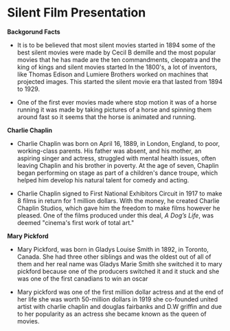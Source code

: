 # Silent Film Presentation
**Backgorund Facts**
* It is to be believed that most silent movies started in 1894 some of the best silent movies were made by Cecil B demille and the most popular movies that he has made are the ten commandments, cleopatra and the king of kings and silent movies started In the 1800's, a lot of inventors, like Thomas Edison and  Lumiere Brothers worked on machines that projected images. This started the silent movie era that lasted from 1894 to 1929. 

* One of the first ever movies made where stop motion it was of a horse running it was made by taking pictures of a horse and spinning them around fast so it seems that the horse is animated and running.

**Charlie Chaplin**
* Charlie Chaplin was born on April 16, 1889, in London, England, to poor, working-class parents. His father was absent, and his mother, an aspiring singer and actress, struggled with mental health issues, often leaving Chaplin and his brother in poverty. At the age of seven, Chaplin began performing on stage as part of a children's dance troupe, which helped him develop his natural talent for comedy and acting.

* Charlie Chaplin signed to First National Exhibitors Circuit in 1917 to make 8 films in return for 1 million dollars. With the money, he created Charlie Chaplin Studios, which gave him the freedom to make films however he pleased. One of the films produced under this deal, *A Dog’s Life*, was deemed "cinema's first work of total art." 

**Mary Pickford** 
* Mary Pickford, was born in  Gladys Louise Smith in 1892, in Toronto, Canada. She had three other siblings and was the oldest out of all of them and her real name was Gladys Marie Smith she switched it to mary pickford because one of the producers switched it and it stuck and she was one of the first canadians to win an oscar 

* Mary pickford was one of the first million dollar actress and at the end of her life she was worth 50-million dollars in 1919 she co-founded united artist with charlie chaplin and douglas fairbanks and D.W griffin and due to her popularity as an actress she became known as the queen of movies.
